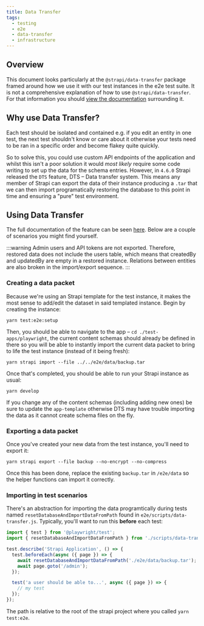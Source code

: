 ```yaml
---
title: Data Transfer
tags:
  - testing
  - e2e
  - data-transfer
  - infrastructure
---
```


## Overview

This document looks particularly at the `@strapi/data-transfer` package framed around how we use it with our test instances in the e2e test suite. It is not a comprehensive explanation of how to use `@strapi/data-transfer`. For that information you should [view the documentation](https://docs.strapi.io/developer-docs/latest/developer-resources/data-management.html) surrounding it.

## Why use Data Transfer?

Each test should be isolated and contained e.g. if you edit an entity in one test, the next test shouldn't know or care about it otherwise your tests need to be ran in a specific order and become flakey quite quickly.

So to solve this, you could use custom API endpoints of the application and whilst this isn't a poor solution it would _most likely_ require some code writing to set up the data for the schema entries. However, in `4.6.0` Strapi released the `DTS` feature, DTS – Data transfer system. This means any member of Strapi can export the data of their instance producing a `.tar` that we can then import programatically restoring the database to this point in time and ensuring a "pure" test environment.

## Using Data Transfer

The full documentation of the feature can be seen [here](https://docs.strapi.io/developer-docs/latest/developer-resources/data-management.html). Below are a couple of scenarios you might find yourself.

:::warning
Admin users and API tokens are not exported. Therefore, restored data does not include the users table, which means that createdBy and updatedBy are empty in a restored instance. Relations between entities are also broken in the import/export sequence.
:::

### Creating a data packet

Because we're using an Strapi template for the test instance, it makes the most sense to add/edit the dataset in said templated instance. Begin by creating the instance:

```shell
yarn test:e2e:setup
```

Then, you should be able to navigate to the app – `cd ./test-apps/playwright`, the current content schemas should already be defined in there so you will be able to instantly import the current data packet to bring to life the test instance (instead of it being fresh):

```shell
yarn strapi import --file ../../e2e/data/backup.tar
```

Once that's completed, you should be able to run your Strapi instance as usual:

```shell
yarn develop
```

If you change any of the content schemas (including adding new ones) be sure to update the `app-template` otherwise DTS may have trouble importing the data as it cannot create schema files on the fly.

### Exporting a data packet

Once you've created your new data from the test instance, you'll need to export it:

```shell
yarn strapi export --file backup --no-encrypt --no-compress
```

Once this has been done, replace the existing `backup.tar` in `/e2e/data` so the helper functions can import it correctly.

### Importing in test scenarios

There's an abstraction for importing the data programtically during tests named `resetDatabaseAndImportDataFromPath` found in `e2e/scripts/data-transfer.js`. Typically, you'll want to run this **before** each test:

```ts {2,5-8}
import { test } from '@playwright/test';
import { resetDatabaseAndImportDataFromPath } from './scripts/data-transfer';

test.describe('Strapi Application', () => {
  test.beforeEach(async ({ page }) => {
    await resetDatabaseAndImportDataFromPath('./e2e/data/backup.tar');
    await page.goto('/admin');
  });

  test('a user should be able to...', async ({ page }) => {
    // my test
  });
});
```

The path is relative to the root of the strapi project where you called `yarn test:e2e`.

